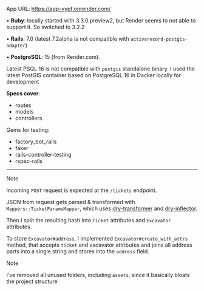 App URL: https://app-vypf.onrender.com/

• **Ruby**: locally started with 3.3.0.preview2, but Render seems to not able to support it. So
switched to 3.2.2

• **Rails**: 7.0 (latest 7.2alpha is not compatible with `activerecord-postgis-adapter`)

• **PostgreSQL**: 15 (from Render.com).

Latest PSQL 16 is not compatible with `postgis` standalone binary.
I used the latest PostGIS container based on PostgreSQL 16 in Docker locally for development

**Specs cover**:

- routes
- models
- controllers

Gems for testing:

- factory_bot_rails
- faker
- rails-controller-testing
- rspec-rails

---

> [!NOTE]
> Incoming `POST` request is expected at the `/tickets` endpoint.

JSON from request gets parsed & transformed with `Mappers::TicketParamsMapper`,
which uses [dry-transformer](https://dry-rb.org/gems/dry-transformer/1.0/) and
[dry-inflector](https://dry-rb.org/gems/dry-inflector/1.0/).

Then I split the resulting hash into `Ticket` attributes and `Excavator` attributes.

To store `Excavator#address`, I implemented `Excavator#create_with_attrs` method,
that accepts `ticket` and excavator attributes and joins all address parts into a single string and
stores into the `address` field.

> [!NOTE]
> I've removed all unused folders, including `assets`, since it basically bloats the project structure
